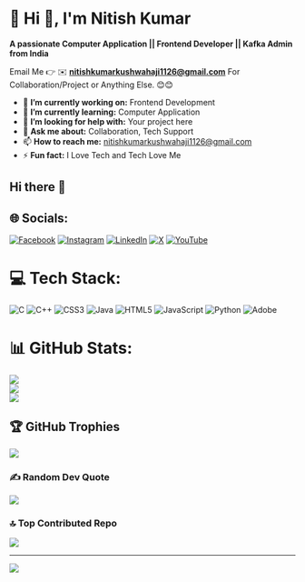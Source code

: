 # 💫 Hi 👋, I'm Nitish Kumar
**A passionate Computer Application || Frontend Developer  || Kafka Admin from India**

Email Me 👉 ✉️ **nitishkumarkushwahaji1126@gmail.com** For Collaboration/Project or Anything Else. 😊😊

- 🔭 **I’m currently working on:** Frontend Development
- 🌱 **I’m currently learning:** Computer Application
- 🤔 **I’m looking for help with:** Your project here
- 💬 **Ask me about:** Collaboration, Tech Support
- 📫 **How to reach me:** nitishkumarkushwahaji1126@gmail.com
- ⚡ **Fun fact:** I Love Tech and Tech Love Me
## Hi there 👋

<!--
**nitishFutureTech/nitishFutureTech** is a ✨ _special_ ✨ repository because its `README.md` (this file) appears on your GitHub profile.

Here are some ideas to get you started:

- 🔭 I’m currently working on ...
- 🌱 I’m currently learning ...
- 👯 I’m looking to collaborate on ...
- 🤔 I’m looking for help with ...
- 💬 Ask me about ...
- 📫 How to reach me: ...
- 😄 Pronouns: ...
- ⚡ Fun fact: ...
-->


## 🌐 Socials:
[![Facebook](https://img.shields.io/badge/Facebook-%231877F2.svg?logo=Facebook&logoColor=white)](https://facebook.com/19bwGbLtEH) [![Instagram](https://img.shields.io/badge/Instagram-%23E4405F.svg?logo=Instagram&logoColor=white)](https://instagram.com/hey_nk__) [![LinkedIn](https://img.shields.io/badge/LinkedIn-%230077B5.svg?logo=linkedin&logoColor=white)](https://linkedin.com/in/nitish-kumar-229ab3384) [![X](https://img.shields.io/badge/X-black.svg?logo=X&logoColor=white)](https://x.com/nitish_k_07) [![YouTube](https://img.shields.io/badge/YouTube-%23FF0000.svg?logo=YouTube&logoColor=white)](https://youtube.com/@gurujitech_07) 

# 💻 Tech Stack:
![C](https://img.shields.io/badge/c-%2300599C.svg?style=for-the-badge&logo=c&logoColor=white) ![C++](https://img.shields.io/badge/c++-%2300599C.svg?style=for-the-badge&logo=c%2B%2B&logoColor=white) ![CSS3](https://img.shields.io/badge/css3-%231572B6.svg?style=for-the-badge&logo=css3&logoColor=white) ![Java](https://img.shields.io/badge/java-%23ED8B00.svg?style=for-the-badge&logo=openjdk&logoColor=white) ![HTML5](https://img.shields.io/badge/html5-%23E34F26.svg?style=for-the-badge&logo=html5&logoColor=white) ![JavaScript](https://img.shields.io/badge/javascript-%23323330.svg?style=for-the-badge&logo=javascript&logoColor=%23F7DF1E) ![Python](https://img.shields.io/badge/python-3670A0?style=for-the-badge&logo=python&logoColor=ffdd54) ![Adobe](https://img.shields.io/badge/adobe-%23FF0000.svg?style=for-the-badge&logo=adobe&logoColor=white)
# 📊 GitHub Stats:
![](https://github-readme-stats.vercel.app/api?username=nitishFutureTech&theme=radical&hide_border=false&include_all_commits=true&count_private=false)<br/>
![](https://nirzak-streak-stats.vercel.app/?user=nitishFutureTech&theme=radical&hide_border=false)<br/>
![](https://github-readme-stats.vercel.app/api/top-langs/?username=nitishFutureTech&theme=radical&hide_border=false&include_all_commits=true&count_private=false&layout=compact)

## 🏆 GitHub Trophies
![](https://github-profile-trophy.vercel.app/?username=nitishFutureTech&theme=radical&no-frame=false&no-bg=true&margin-w=4)

### ✍️ Random Dev Quote
![](https://quotes-github-readme.vercel.app/api?type=horizontal&theme=radical)

### 🔝 Top Contributed Repo
![](https://github-contributor-stats.vercel.app/api?username=nitishFutureTech&limit=5&theme=dark&combine_all_yearly_contributions=true)

---
[![](https://visitcount.itsvg.in/api?id=nitishFutureTech&icon=0&color=0)](https://visitcount.itsvg.in)

<!-- Proudly created with GPRM ( https://gprm.itsvg.in ) -->

